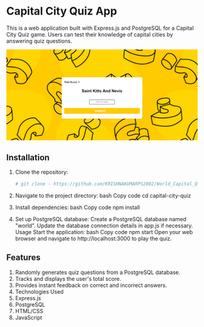 # Capital City Quiz App

This is a web application built with Express.js and PostgreSQL for a Capital City Quiz game. Users can test their knowledge of capital cities by answering quiz questions.

![Preview](public/images/preview.png)

## Installation

1. Clone the repository:
   ```bash
   # git clone - https://github.com/KRISHNAKUMARPS2002/World_Capital_Quiz.git

2. Navigate to the project directory:
bash
Copy code
cd capital-city-quiz

3. Install dependencies:
bash
Copy code
npm install

4. Set up PostgreSQL database:
Create a PostgreSQL database named "world".
Update the database connection details in app.js if necessary.
Usage
Start the application:
bash
Copy code
npm start
Open your web browser and navigate to http://localhost:3000 to play the quiz.

## Features
1. Randomly generates quiz questions from a PostgreSQL database.
2. Tracks and displays the user's total score.
3. Provides instant feedback on correct and incorrect answers.
4. Technologies Used
5. Express.js
6. PostgreSQL
7. HTML/CSS
8. JavaScript
